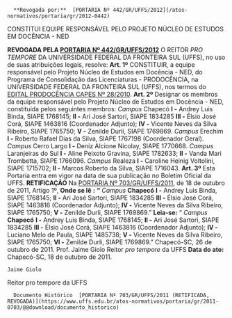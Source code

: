       **Revogada por:**  [PORTARIA Nº 442/GR/UFFS/2012](/atos-normativos/portaria/gr/2012-0442) 

   CONSTITUI EQUIPE RESPONSÁVEL PELO PROJETO NÚCLEO DE ESTUDOS EM DOCÊNCIA - NED  

 **REVOGADA PELA [PORTARIA Nº 442/GR/UFFS/2012](https://www.uffs.edu.br/atos-normativos/portaria/gr/2012-0442)**   O REITOR *PRO TEMPORE*  DA UNIVERSIDADE FEDERAL DA FRONTEIRA SUL (UFFS), no uso de suas atribuições legais, resolve:   **Art. 1º**  CONSTITUIR, a equipe responsável pelo Projeto Núcleo de Estudos em Docência - NED, do Programa de Consolidação das Licenciaturas - PRODOCÊNCIA, na UNIVERSIDADE FEDERAL DA FRONTEIRA SUL (UFFS), nos termos do [EDITAL PRODOCÊNCIA CAPES Nº 28/2010](https://www.capes.gov.br/images/stories/download/bolsas/Edital_Prodocencia28_2010.pdf).   **Art. 2º**  Designar os membros da equipe responsável pelo Projeto Núcleo de Estudos em Docência - NED, constituída pelos seguintes membros: *Campus*  Chapecó **I -**  Andrey Luis Binda, SIAPE 1768145; **II -**  Ari José Sartori, SIAPE 1834285 **III -**  Élsio José Corá, SIAPE 1463816 (Coordenador Adjunto); **IV -**  Vicente Neves da Silva Ribeiro, SIAPE 1765750; **V -**  Zenilde Durli, SIAPE 1769869. *Campus*  Erechim **I -**  Roberto Rafael Dias da Silva, SIAPE 1767198 (Coordenador Geral). *Campus*  Cerro Largo **I -**  Deniz Alcione Nicolay, SIAPE 1770668. *Campus*  Laranjeiras do Sul **I -**  Aline Peixoto Gravina, SIAPE 1782633; **II -**  Vanda Mari Trombetta, SIAPE 1766096. *Campus*  Realeza **I -**  Caroline Heinig Voltolini, SIAPE 1715702; **II -**  Marcos Roberto da Silva, SIAPE 1716043.   **Art. 3º**  Esta Portaria entra em vigor na data de sua publicação no Boletim Oficial da UFFS.   **RETIFICAÇÃO**   Na [PORTARIA Nº 703/GR/UFFS/2011](https://www.uffs.edu.br/atos-normativos/portaria/gr/2011-0703), de 18 de outubro de 2011, Artigo 1º,   **Onde se lê** **:** **“** *Campus*  **Chapecó** **I -**  Andrey Luis Binda, SIAPE 1768145; **II -**  Ari José Sartori, SIAPE 1834285 **III -**  Élsio José Corá, SIAPE 1463816 (Coordenador Adjunto); **IV -**  Vicente Neves da Silva Ribeiro, SIAPE 1765750; **V -**  Zenilde Durli, SIAPE 1769869.”   **Leia-se:** “ *Campus*  **Chapecó** **I -**  Andrey Luis Binda, SIAPE 1768145; **II -**  Ari José Sartori, SIAPE 1834285 **III -**  Élsio José Corá, SIAPE 1463816 (Coordenador Adjunto); **IV -**  Luciano Melo de Paula, SIAPE 1485738; **V -**  Vicente Neves da Silva Ribeiro, SIAPE 1765750; **VI -**  Zenilde Durli, SIAPE 1769869.”   Chapecó-SC, 26 de outubro de 2011.   Prof. Jaime Giolo Reitor *pro tempore*  da UFFS    **Data do ato:** Chapecó-SC, 18 de outubro de 2011.   
 

    Jaime Giolo   
 Reitor pro tempore da UFFS 

      Documento Histórico  [PORTARIA Nº 703/GR/UFFS/2011 (RETIFICADA, REVOGADA)](https://www.uffs.edu.br/atos-normativos/portaria/gr/2011-0703/@@download/documento_historico)     
      